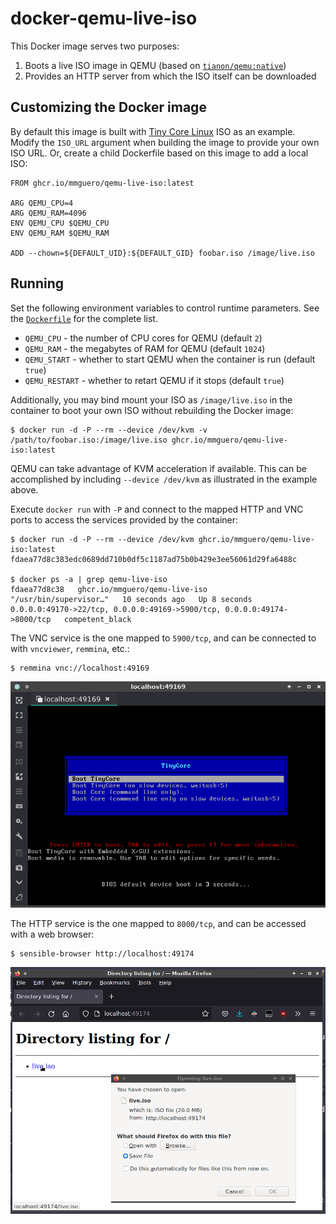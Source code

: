 # docker-qemu-live-iso

This Docker image serves two purposes:

1. Boots a live ISO image in QEMU (based on [`tianon/qemu:native`](https://github.com/tianon/docker-qemu))
2. Provides an HTTP server from which the ISO itself can be downloaded

## Customizing the Docker image

By default this image is built with [Tiny Core Linux](http://www.tinycorelinux.net/) ISO as an example. Modify the `ISO_URL` argument when building the image to provide your own ISO URL. Or, create a child Dockerfile based on this image to add a local ISO:

```
FROM ghcr.io/mmguero/qemu-live-iso:latest

ARG QEMU_CPU=4
ARG QEMU_RAM=4096
ENV QEMU_CPU $QEMU_CPU
ENV QEMU_RAM $QEMU_RAM

ADD --chown=${DEFAULT_UID}:${DEFAULT_GID} foobar.iso /image/live.iso
```

## Running

Set the following environment variables to control runtime parameters. See the [`Dockerfile`](Dockerfile) for the complete list.

* `QEMU_CPU` - the number of CPU cores for QEMU (default `2`)
* `QEMU_RAM` - the megabytes of RAM for QEMU (default `1024`)
* `QEMU_START` - whether to start QEMU when the container is run (default `true`)
* `QEMU_RESTART` - whether to retart QEMU if it stops (default `true`)

Additionally, you may bind mount your ISO as `/image/live.iso` in the container to boot your own ISO without rebuilding the Docker image:

```
$ docker run -d -P --rm --device /dev/kvm -v /path/to/foobar.iso:/image/live.iso ghcr.io/mmguero/qemu-live-iso:latest
```

QEMU can take advantage of KVM acceleration if available. This can be accomplished by including `--device /dev/kvm` as illustrated in the example above.

Execute `docker run` with `-P` and connect to the mapped HTTP and VNC ports to access the services provided by the container:

```
$ docker run -d -P --rm --device /dev/kvm ghcr.io/mmguero/qemu-live-iso:latest
fdaea77d8c383edc0689dd710b0df5c1187ad75b0b429e3ee56061d29fa6488c

$ docker ps -a | grep qemu-live-iso
fdaea77d8c38   ghcr.io/mmguero/qemu-live-iso      "/usr/bin/supervisor…"   10 seconds ago   Up 8 seconds    0.0.0.0:49170->22/tcp, 0.0.0.0:49169->5900/tcp, 0.0.0.0:49174->8000/tcp   competent_black
```

The VNC service is the one mapped to `5900/tcp`, and can be connected to with `vncviewer`, `remmina`, etc.:

```
$ remmina vnc://localhost:49169
```

![](./.screenshots/vnc.png)

The HTTP service is the one mapped to `8000/tcp`, and can be accessed with a web browser:

```
$ sensible-browser http://localhost:49174

```

![](./.screenshots/web.png)